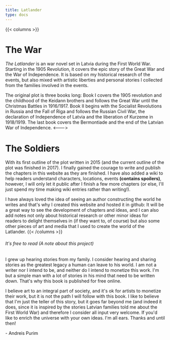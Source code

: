 ```yaml
---
title: Latlander
type: docs
---
```


{{< columns >}}
# The War

_The Latlander_ is an war novel set in Latvia during the First World War. Starting in the 1905 Revolution, it covers the epic story of the Great War and the War of Independence. It is based on my historical research of the events, but also mixed with artistic liberties and personal stories I collected from the families involved in the events.

The original plot is three books long: Book I covers the 1905 revolution and the childhood of the Keidann brothers and follows the Great War until the Christmas Battles in 1916/1917. Book II begins with the Socialist Revolutions in Russia and the Fall of Riga and follows the Russian Civil War, the declaration of Independence of Latvia and the liberation of Kurzeme in 1918/1919. The last book covers the Bermontiade and the end of the Latvian War of Independence.
<--->
# The Soldiers

With its first outline of the plot written in 2015 (and the current outline of the plot was finished in 2017). I finally gained the courage to write and publish the chapters in this website as they are finished. I have also added a wiki to help readers understand characters, locations, events **(contains spoilers)**, however, I will only let it public after I finish a few more chapters (or else, I'll just spend my time making wiki entries rather than writing!).

I have always loved the idea of seeing an author constructing the world he writes and that's why I created this website and hosted it in github: It will be a great way to see the development of chapters and ideas, and I can also add notes not only about historical research or other minor ideas for readers to delight themselves in (if they want to, of course) but also some other pieces of art and media that I used to create the world of the Latlander.
{{< /columns >}}

###### It's free to read (A note about this project)

I grew up hearing stories from my family. I consider hearing and sharing stories as the greatest legacy a human can leave to his world. I am not a writer nor I intend to be, and neither do I intend to monetize this work. I'm but a simple man with a lot of stories in his mind that need to be written down. That's why this book is published for free online.

I believe art to an integral part of society, and it's ok for artists to monetize their work, but it is not the path I will follow with this book. I like to believe that I'm just the teller of this story, but it goes far beyond me (and indeed it does, since it is inspired by the stories Latvian families told me about the First World War) and therefore I consider all input very welcome. If you'd like to enrich the universe with your own ideas. I'm all ears. Thanks and until then!

\- Andreis Purim
